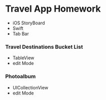 # Travel App Homework

- iOS StoryBoard
- Swift
- Tab Bar

### Travel Destinations Bucket List
- TableView
- edit Mode

### Photoalbum
- UICollectionView
- edit Mode
